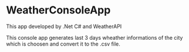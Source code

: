 # WeatherConsoleApp
This app developed by .Net C# and WeatherAPI

This console app generates last 3 days wheather informations of the city which is choosen and convert it to the .csv file.
